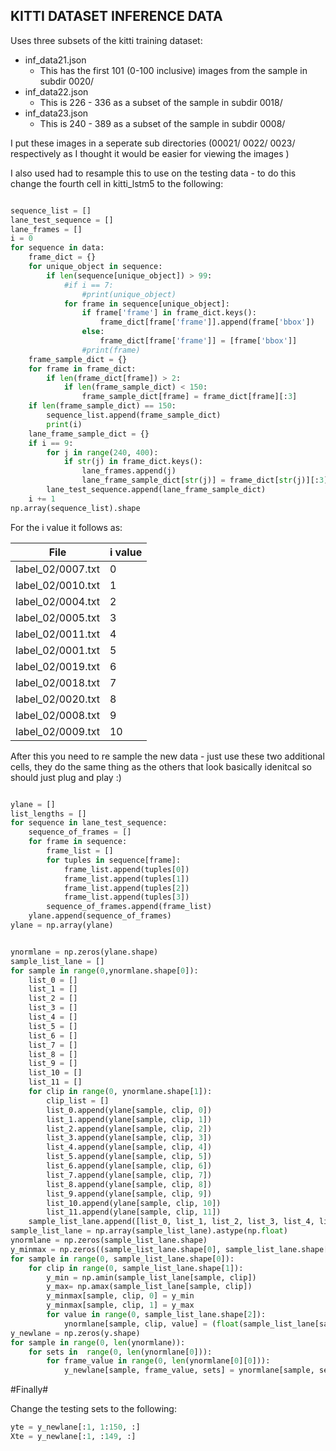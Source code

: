## KITTI DATASET INFERENCE DATA ##


Uses three subsets of the kitti training dataset:


* inf_data21.json 
	* This has the first 101 (0-100 inclusive) images from the sample in subdir 0020/ 
* inf_data22.json
	* This is 226 - 336 as a subset of the sample in subdir 0018/
* inf_data23.json
	* This is 240 - 389 as a subset of the sample in subdir 0008/

I put these images in a seperate sub directories (00021/ 0022/ 0023/ respectively as I thought it would be easier for viewing the images )


I also used had to resample this to use on the testing data - to do this change the fourth cell in kitti_lstm5 to the following:

```python

sequence_list = []
lane_test_sequence = []
lane_frames = []
i = 0
for sequence in data:
    frame_dict = {}
    for unique_object in sequence:
        if len(sequence[unique_object]) > 99:
            #if i == 7:
                #print(unique_object)
            for frame in sequence[unique_object]:
                if frame['frame'] in frame_dict.keys():
                    frame_dict[frame['frame']].append(frame['bbox'])
                else:
                    frame_dict[frame['frame']] = [frame['bbox']]
                #print(frame)
    frame_sample_dict = {}
    for frame in frame_dict:
        if len(frame_dict[frame]) > 2:
            if len(frame_sample_dict) < 150:
                frame_sample_dict[frame] = frame_dict[frame][:3]
    if len(frame_sample_dict) == 150:
        sequence_list.append(frame_sample_dict)
        print(i)
    lane_frame_sample_dict = {}
    if i == 9:
        for j in range(240, 400):
            if str(j) in frame_dict.keys():
                lane_frames.append(j)
                lane_frame_sample_dict[str(j)] = frame_dict[str(j)][:3]
        lane_test_sequence.append(lane_frame_sample_dict)
    i += 1               
np.array(sequence_list).shape
```


For the i value it follows as:

File 				|    i value
------------- 		| -------------
label_02/0007.txt   |      0
label_02/0010.txt   |      1
label_02/0004.txt   |      2
label_02/0005.txt   |      3
label_02/0011.txt   |      4
label_02/0001.txt   |      5
label_02/0019.txt   |      6
label_02/0018.txt   |      7
label_02/0020.txt   |      8
label_02/0008.txt   |      9
label_02/0009.txt   |      10

After this you need to re sample the new data - just use these two additional cells, they do the same thing as the others that look basically idenitcal so should just plug and play :)




```python

ylane = []
list_lengths = []
for sequence in lane_test_sequence:
    sequence_of_frames = []
    for frame in sequence:
        frame_list = []
        for tuples in sequence[frame]:
            frame_list.append(tuples[0])
            frame_list.append(tuples[1])
            frame_list.append(tuples[2])
            frame_list.append(tuples[3])
        sequence_of_frames.append(frame_list)
    ylane.append(sequence_of_frames)
ylane = np.array(ylane)
```



```python

ynormlane = np.zeros(ylane.shape)
sample_list_lane = []
for sample in range(0,ynormlane.shape[0]):
    list_0 = []
    list_1 = []
    list_2 = []
    list_3 = []
    list_4 = []
    list_5 = []
    list_6 = []
    list_7 = []
    list_8 = []
    list_9 = []
    list_10 = []
    list_11 = []
    for clip in range(0, ynormlane.shape[1]):
        clip_list = []
        list_0.append(ylane[sample, clip, 0])
        list_1.append(ylane[sample, clip, 1])
        list_2.append(ylane[sample, clip, 2])
        list_3.append(ylane[sample, clip, 3])
        list_4.append(ylane[sample, clip, 4])
        list_5.append(ylane[sample, clip, 5])
        list_6.append(ylane[sample, clip, 6])
        list_7.append(ylane[sample, clip, 7])
        list_8.append(ylane[sample, clip, 8])
        list_9.append(ylane[sample, clip, 9])
        list_10.append(ylane[sample, clip, 10])
        list_11.append(ylane[sample, clip, 11])
    sample_list_lane.append([list_0, list_1, list_2, list_3, list_4, list_5, list_6, list_7, list_8, list_9, list_10, list_11])
sample_list_lane = np.array(sample_list_lane).astype(np.float)
ynormlane = np.zeros(sample_list_lane.shape)
y_minmax = np.zeros((sample_list_lane.shape[0], sample_list_lane.shape[1], 2))
for sample in range(0, sample_list_lane.shape[0]):
    for clip in range(0, sample_list_lane.shape[1]):
        y_min = np.amin(sample_list_lane[sample, clip])
        y_max= np.amax(sample_list_lane[sample, clip])
        y_minmax[sample, clip, 0] = y_min
        y_minmax[sample, clip, 1] = y_max
        for value in range(0, sample_list_lane.shape[2]):
            ynormlane[sample, clip, value] = (float(sample_list_lane[sample, clip, value]) - y_min)/(y_max - y_min)
y_newlane = np.zeros(y.shape)
for sample in range(0, len(ynormlane)):
    for sets in  range(0, len(ynormlane[0])):
        for frame_value in range(0, len(ynormlane[0][0])):
            y_newlane[sample, frame_value, sets] = ynormlane[sample, sets, frame_value]
```



#Finally#

Change the testing sets to the following:

```python
yte = y_newlane[:1, 1:150, :]
Xte = y_newlane[:1, :149, :]
```

